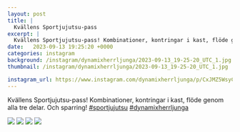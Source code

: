 ```yaml
---
layout: post
title: |
  Kvällens Sportjujutsu-pass
excerpt: |
  Kvällens Sportjujutsu-pass! Kombinationer, kontringar i kast, flöde genom alla tre delar. Och sparring!  
date:   2023-09-13 19:25:20 +0000
categories: instagram
background: /instagram/dynamixherrljunga/2023-09-13_19-25-20_UTC_1.jpg
thumbnail: /instagram/dynamixherrljunga/2023-09-13_19-25-20_UTC_1.jpg

instagram_url: https://www.instagram.com/dynamixherrljunga/p/CxJMZ5WsyCa
---
```

Kvällens Sportjujutsu-pass! Kombinationer, kontringar i kast, flöde genom alla tre delar. Och sparring! [#sportjujutsu](https://www.instagram.com/explore/tags/sportjujutsu/) [#dynamixherrljunga](https://www.instagram.com/explore/tags/dynamixherrljunga/)



<img src='{{ site.baseurl }}/instagram/dynamixherrljunga/2023-09-13_19-25-20_UTC_1.jpg' class='img-fluid' />


<img src='{{ site.baseurl }}/instagram/dynamixherrljunga/2023-09-13_19-25-20_UTC_2.jpg' class='img-fluid' />


<img src='{{ site.baseurl }}/instagram/dynamixherrljunga/2023-09-13_19-25-20_UTC_3.jpg' class='img-fluid' />


<img src='{{ site.baseurl }}/instagram/dynamixherrljunga/2023-09-13_19-25-20_UTC_4.jpg' class='img-fluid' />
